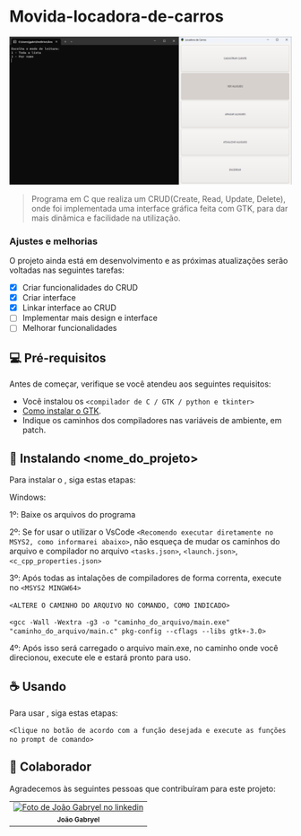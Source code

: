 # Movida-locadora-de-carros

<img src="imagem.png" alt="Imagem da interface gráfica">

> Programa em C que realiza um CRUD(Create, Read, Update, Delete), onde foi implementada uma interface gráfica feita com GTK, para dar mais dinâmica e facilidade na utilização.

### Ajustes e melhorias

O projeto ainda está em desenvolvimento e as próximas atualizações serão voltadas nas seguintes tarefas:

- [x] Criar funcionalidades do CRUD
- [x] Criar interface
- [x] Linkar interface ao CRUD
- [ ] Implementar mais design e interface
- [ ] Melhorar funcionalidades

## 💻 Pré-requisitos

Antes de começar, verifique se você atendeu aos seguintes requisitos:

- Você instalou os `<compilador de C / GTK / python e tkinter>`
- [Como instalar o GTK](https://www.gtk.org/docs/installations/windows).
- Indique os caminhos dos compiladores nas variáveis de ambiente, em patch.

## 🚀 Instalando <nome_do_projeto>

Para instalar o <movida-locadora-de-carros>, siga estas etapas:

Windows:

1º: Baixe os arquivos do programa

2º: Se for usar o utilizar o VsCode `<Recomendo executar diretamente no MSYS2, como informarei abaixo>`, não esqueça de mudar
os caminhos do arquivo e compilador no arquivo `<tasks.json>`, `<launch.json>`, `<c_cpp_properties.json>`

3º: Após todas as intalações de compiladores de forma correnta, execute no `<MSYS2 MINGW64>`

`<ALTERE O CAMINHO DO ARQUIVO NO COMANDO, COMO INDICADO>`

```
<gcc -Wall -Wextra -g3 -o "caminho_do_arquivo/main.exe" "caminho_do_arquivo/main.c" pkg-config --cflags --libs gtk+-3.0>
```
4º: Após isso será carregado o arquivo main.exe, no caminho onde você direcionou, execute ele e estará pronto para uso.

## ☕ Usando <movida-locadora-de-carros>

Para usar <movida-locadora-de-carros>, siga estas etapas:

```
<Clique no botão de acordo com a função desejada e execute as funções no prompt de comando>
```

## 🤝 Colaborador

Agradecemos às seguintes pessoas que contribuíram para este projeto:

<table>
  <tr>
    <td align="center">
      <a href="https://www.linkedin.com/in/jo%C3%A3o-gabryel-santos-pereira-9093b2216/" title="defina o titulo do link">
        <img src="https://avatars.githubusercontent.com/u/133254442?s=400&u=738d44239b01cd5ea1ec212829ea2303c0a7f247&v=4" width="100px;" alt="Foto de João Gabryel no linkedin"/><br>
        <sub>
          <b>João Gabryel</b>
        </sub>
      </a>
    </td>
  </tr>
</table>
